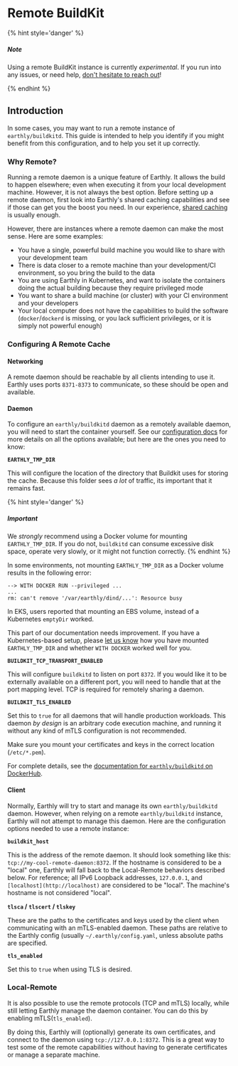 # Remote BuildKit 

{% hint style='danger' %}
##### Note

Using a remote BuildKit instance is currently _experimental_. If you run into any issues, or need help, [don't hesitate to reach out](https://github.com/earthly/earthly/issues/new)!

{% endhint %}

## Introduction

In some cases, you may want to run a remote instance of `earthly/buildkitd`. This guide is intended to help you identify if you might benefit from this configuration, and to help you set it up correctly.

### Why Remote?

Running a remote daemon is a unique feature of Earthly. It allows the build to happen elsewhere; even when executing it from your local development machine. However, it is not always the best option. Before setting up a remote daemon, first look into Earthly's shared caching capabilities and see if those can get you the boost you need. In our experience, [shared caching](../guides/shared-cache.md) is usually enough.

However, there are instances where a remote daemon can make the most sense. Here are some examples:

- You have a single, powerful build machine you would like to share with your development team
- There is data closer to a remote machine than your development/CI environment, so you bring the build to the data
- You are using Earthly in Kubernetes, and want to isolate the containers doing the actual building because they require privileged mode
- You want to share a build machine (or cluster) with your CI environment and your developers
- Your local computer does not have the capabilities to build the software (`docker`/`dockerd` is missing, or you lack sufficient privileges, or it is simply not powerful enough)

### Configuring A Remote Cache

#### Networking

A remote daemon should be reachable by all clients intending to use it. Earthly uses ports `8371-8373` to communicate, so these should be open and available.

#### Daemon

To configure an `earthly/buildkitd` daemon as a remotely available daemon, you will need to start the container yourself. See our [configuration docs](../earthly-config/earthly-config.md) for more details on all the options available; but here are the ones you need to know:

**`EARTHLY_TMP_DIR`**

This will configure the location of the directory that Buildkit uses for storing the cache. Because this folder sees _a lot_ of traffic, its important that it remains fast.

{% hint style='danger' %}
##### Important
We *strongly* recommend using a Docker volume for mounting `EARTHLY_TMP_DIR`. If you do not, `buildkitd` can consume excessive disk space, operate very slowly, or it might not function correctly.
{% endhint %}

In some environments, not mounting `EARTHLY_TMP_DIR` as a Docker volume results in the following error:

```
--> WITH DOCKER RUN --privileged ...
...
rm: can't remove '/var/earthly/dind/...': Resource busy
```

In EKS, users reported that mounting an EBS volume, instead of a Kubernetes `emptyDir` worked.

This part of our documentation needs improvement. If you have a Kubernetes-based setup, please [let us know](https://earthly.dev/slack) how you have mounted `EARTHLY_TMP_DIR` and whether `WITH DOCKER` worked well for you.

**`BUILDKIT_TCP_TRANSPORT_ENABLED`**

This will configure `buildkitd` to listen on port `8372`. If you would like it to be externally available on a different port, you will need to handle that at the port mapping level. TCP is required for remotely sharing a daemon.

**`BUILDKIT_TLS_ENABLED`**

Set this to `true` for all daemons that will handle production workloads. This daemon *by design* is an arbitrary code execution machine, and running it without any kind of mTLS configuration is not recommended.

Make sure you mount your certificates and keys in the correct location (`/etc/*.pem`).

For complete details, see the [documentation for `earthly/buildkitd` on DockerHub](https://hub.docker.com/r/earthly/buildkitd).

#### Client

Normally, Earthly will try to start and manage its own `earthly/buildkitd` daemon. However, when relying on a remote `earthly/buildkitd` instance, Earthly will not attempt to manage this daemon. Here are the configuration options needed to use a remote instance:

**`buildkit_host`**

This is the address of the remote daemon. It should look something like this: `tcp://my-cool-remote-daemon:8372`. If the hostname is considered to be a "local" one, Earthly will fall back to the Local-Remote behaviors described below. For reference; all IPv6 Loopback addresses, `127.0.0.1`, and `[localhost](http://localhost)` are considered to be "local". The machine's hostname is not considered "local".

**`tlsca` / `tlscert` / `tlskey`**

These are the paths to the certificates and keys used by the client when communicating with an mTLS-enabled daemon. These paths are relative to the Earthly config (usually `~/.earthly/config.yaml`, unless absolute paths are specified.

**`tls_enabled`**

Set this to `true` when using TLS is desired.

### Local-Remote

It is also possible to use the remote protocols (TCP and mTLS) locally, while still letting Earthly manage the daemon container. You can do this by enabling mTLS(`tls_enabled`).

By doing this, Earthly will (optionally) generate its own certificates, and connect to the daemon using `tcp://127.0.0.1:8372`. This is a great way to test some of the remote capabilities without having to generate certificates or manage a separate machine.
